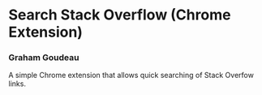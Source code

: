 # Search Stack Overflow (Chrome Extension)
### Graham Goudeau

A simple Chrome extension that allows quick searching of Stack Overfow links.
